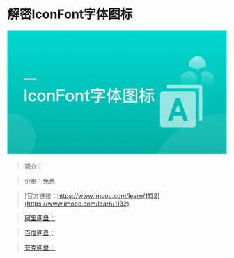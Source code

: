 # 解密IconFont字体图标

![img](../../assets/5fe4430a0001302505400304.jpg)

> 简介：

> 价格：免费

> [官方链接：https://www.imooc.com/learn/1132](https://www.imooc.com/learn/1132)

> [阿里网盘：]()

> [百度网盘：]()

> [夸克网盘：]()
